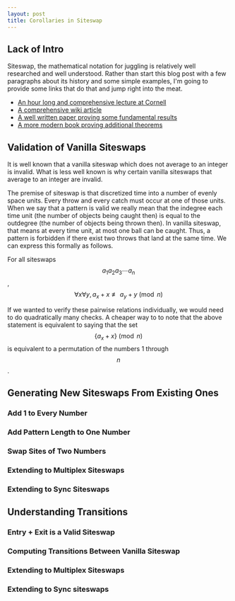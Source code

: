 ```yaml
---
layout: post
title: Corollaries in Siteswap
---
```


## Lack of Intro
Siteswap, the mathematical notation for juggling is relatively well researched
and well understood. Rather than start this blog post with a few paragraphs
about its history and some simple examples, I'm going to provide some links that
do that and jump right into the meat.

 - [An hour long and comprehensive lecture at Cornell](https://www.youtube.com/watch?v=38rf9FLhl-8)
 - [A comprehensive wiki article](http://juggle.wikia.com/wiki/Siteswap)
 - [A well written paper proving some fundamental results](http://www.math.ucsd.edu/~ronspubs/94_01_juggling.pdf)
 - [A more modern book proving additional theorems](http://www.amazon.com/gp/product/0387955135?psc=1&redirect=true&ref_=od_aui_detailpages00)

## Validation of Vanilla Siteswaps
It is well known that a vanilla siteswap which does not average to an integer is
invalid. What is less well known is why certain vanilla siteswaps that average
to an integer are invalid. 

The premise of siteswap is that discretized time into a number of evenly space
units. Every throw and every catch must occur at one of those units. When we say
that a pattern is valid we really mean that the indegree each time unit (the
number of objects being caught then) is equal to the outdegree (the number of
objects being thrown then).  In vanilla siteswap, that means at every time unit,
at most one ball can be caught. Thus, a pattern is forbidden if there exist two
throws that land at the same time. We can express this formally as follows.

For all siteswaps $$a_1 a_2 a_3 \cdots a_n$$,
$$ \forall x \forall y,  a_x + x \not \equiv a_y + y \pmod n$$

If we wanted to verify these pairwise relations individually, we would need to
do quadratically many checks. A cheaper way to to note that the above statement
is equivalent to saying that the set $$\{a_x + x\} \pmod n $$ is equivalent to a
permutation of the numbers 1 through $$n$$.

## Generating New Siteswaps From Existing Ones

### Add 1 to Every Number

### Add Pattern Length to One Number

### Swap Sites of Two Numbers

### Extending to Multiplex Siteswaps

### Extending to Sync Siteswaps

## Understanding Transitions

### Entry + Exit is a Valid Siteswap

### Computing Transitions Between Vanilla Siteswap

### Extending to Multiplex Siteswaps

### Extending to Sync siteswaps
